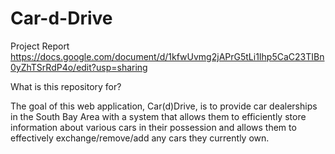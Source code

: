 # Car-d-Drive
Project Report https://docs.google.com/document/d/1kfwUvmg2jAPrG5tLi1Ihp5CaC23TIBn0yZhTSrRdP4o/edit?usp=sharing


What is this repository for?

  The goal of this web application, Car(d)Drive, is to provide car dealerships in the South Bay Area with a system that allows them to efficiently store information about various cars in their possession and allows them to effectively exchange/remove/add any cars they currently own. 

